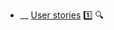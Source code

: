* __ [User stories](book/requirements/userStories) :one: <trigger for="pop:user-stories-preview">:mag:</trigger>


<popover id="pop:user-stories-preview" title=":mag: User Stories" placement="right">
  <div slot="content">
    <include src=".\Preview.md" />
  </div>
</popover>

